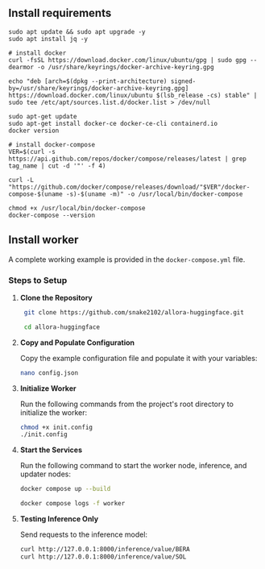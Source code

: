 ## Install requirements
```
sudo apt update && sudo apt upgrade -y
sudo apt install jq -y

# install docker
curl -fsSL https://download.docker.com/linux/ubuntu/gpg | sudo gpg --dearmor -o /usr/share/keyrings/docker-archive-keyring.gpg

echo "deb [arch=$(dpkg --print-architecture) signed-by=/usr/share/keyrings/docker-archive-keyring.gpg] https://download.docker.com/linux/ubuntu $(lsb_release -cs) stable" | sudo tee /etc/apt/sources.list.d/docker.list > /dev/null

sudo apt-get update
sudo apt-get install docker-ce docker-ce-cli containerd.io
docker version

# install docker-compose
VER=$(curl -s https://api.github.com/repos/docker/compose/releases/latest | grep tag_name | cut -d '"' -f 4)

curl -L "https://github.com/docker/compose/releases/download/"$VER"/docker-compose-$(uname -s)-$(uname -m)" -o /usr/local/bin/docker-compose

chmod +x /usr/local/bin/docker-compose
docker-compose --version
```

## Install worker

A complete working example is provided in the `docker-compose.yml` file.

### Steps to Setup

1. **Clone the Repository**
   ```sh
    git clone https://github.com/snake2102/allora-huggingface.git
    ```
   ```sh
    cd allora-huggingface
    ```
2. **Copy and Populate Configuration**
    
    Copy the example configuration file and populate it with your variables:
    ```sh
    nano config.json
    ```

4. **Initialize Worker**
    
    Run the following commands from the project's root directory to initialize the worker:
    ```sh
    chmod +x init.config
    ./init.config
    ```
5. **Start the Services**
    
    Run the following command to start the worker node, inference, and updater nodes:
    ```sh
    docker compose up --build
    ```
    ```sh
    docker compose logs -f worker
    ```
6. **Testing Inference Only**

   Send requests to the inference model:
    ```sh
    curl http://127.0.0.1:8000/inference/value/BERA
    curl http://127.0.0.1:8000/inference/value/SOL
    ```
   
